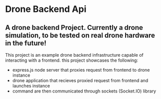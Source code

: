 # Drone Backend Api 

## A drone backend Project. Currently a drone simulation, to be tested on real drone hardware in the future!

This project is an example drone backend infrastructure capable of interacting with a frontend.
this project showcases the following:

* express.js node server that proxies request from frontend to drone instance
* drone application that recieves proxied request from frontend and launches instance
* command are then communicated through sockets (Socket.IO) library


